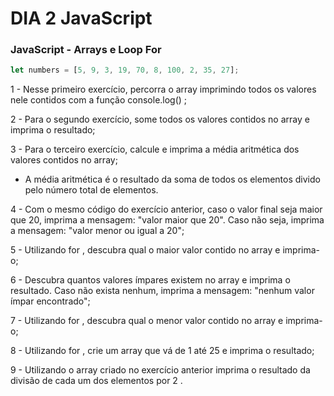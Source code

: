 # DIA 2 JavaScript


### JavaScript - Arrays e Loop For
```javascript
let numbers = [5, 9, 3, 19, 70, 8, 100, 2, 35, 27];
```

1 - Nesse primeiro exercício, percorra o array imprimindo todos os valores nele contidos com a função console.log() ;

2 - Para o segundo exercício, some todos os valores contidos no array e imprima o resultado;

3 - Para o terceiro exercício, calcule e imprima a média aritmética dos valores contidos no array;

* A média aritmética é o resultado da soma de todos os elementos divido pelo número total de elementos.

4 - Com o mesmo código do exercício anterior, caso o valor final seja maior que 20, imprima a mensagem: "valor maior que 20". Caso não seja, imprima a mensagem: "valor menor ou igual a 20";

5 - Utilizando for , descubra qual o maior valor contido no array e imprima-o;

6 - Descubra quantos valores ímpares existem no array e imprima o resultado. Caso não exista nenhum, imprima a mensagem: "nenhum valor ímpar encontrado";

7 - Utilizando for , descubra qual o menor valor contido no array e imprima-o;

8 - Utilizando for , crie um array que vá de 1 até 25 e imprima o resultado;

9 - Utilizando o array criado no exercício anterior imprima o resultado da divisão de cada um dos elementos por 2 .
